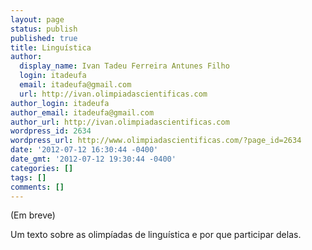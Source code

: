 ```yaml
---
layout: page
status: publish
published: true
title: Linguística
author:
  display_name: Ivan Tadeu Ferreira Antunes Filho
  login: itadeufa
  email: itadeufa@gmail.com
  url: http://ivan.olimpiadascientificas.com
author_login: itadeufa
author_email: itadeufa@gmail.com
author_url: http://ivan.olimpiadascientificas.com
wordpress_id: 2634
wordpress_url: http://www.olimpiadascientificas.com/?page_id=2634
date: '2012-07-12 16:30:44 -0400'
date_gmt: '2012-07-12 19:30:44 -0400'
categories: []
tags: []
comments: []
---
```

(Em breve)

Um texto sobre as olimpíadas de linguística e por que participar delas.
